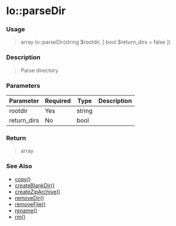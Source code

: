 
# Io::parseDir 

### Usage

> array Io::parseDir(string $rootdir, [ bool $return_dirs = false ])

### Description

> Parse directory

### Parameters

Parameter | Required | Type | Description
------------- |------------- |------------- |------------- 
rootdir | Yes | string |
return_dirs | No | bool |

### Return
> array 
### See Also

* [copy()](copy.md)
* [createBlankDir()](createblankdir.md)
* [createZipArchive()](createziparchive.md)
* [removeDir()](removedir.md)
* [removeFile()](removefile.md)
* [rename()](rename.md)
* [rm()](rm.md)


